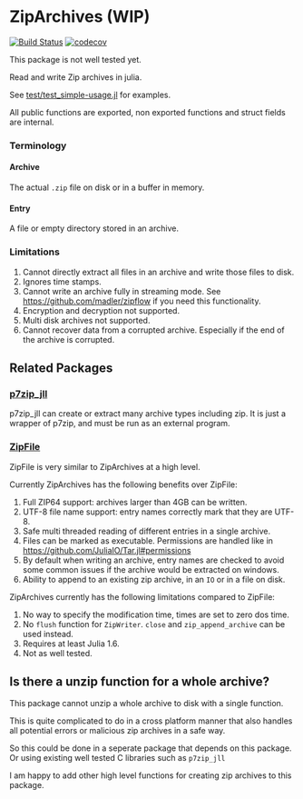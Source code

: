# ZipArchives (WIP)

[![Build Status](https://github.com/medyan-dev/ZipArchives.jl/workflows/CI/badge.svg)](https://github.com/medyan-dev/ZipArchives.jl/actions)
[![codecov](https://codecov.io/gh/medyan-dev/ZipArchives.jl/branch/main/graph/badge.svg?token=K3J0T9BZ42)](https://codecov.io/gh/medyan-dev/ZipArchives.jl)

This package is not well tested yet.

Read and write Zip archives in julia.

See [test/test_simple-usage.jl](test/test_simple-usage.jl) for examples.

All public functions are exported, non exported functions and struct fields are internal.


### Terminology

#### Archive
The actual `.zip` file on disk or in a buffer in memory.

#### Entry
A file or empty directory stored in an archive. 

### Limitations

1. Cannot directly extract all files in an archive and write those files to disk.
1. Ignores time stamps.
1. Cannot write an archive fully in streaming mode. See https://github.com/madler/zipflow if you need this functionality.
1. Encryption and decryption not supported.
1. Multi disk archives not supported.
1. Cannot recover data from a corrupted archive. Especially if the end of the archive is corrupted.

## Related Packages

### [p7zip_jll](https://github.com/JuliaBinaryWrappers/p7zip_jll.jl)

p7zip_jll can create or extract many archive types including zip.
It is just a wrapper of p7zip, and must be run as an external program.

### [ZipFile](https://github.com/fhs/ZipFile.jl)

ZipFile is very similar to ZipArchives at a high level.

Currently ZipArchives has the following benefits over ZipFile:
1. Full ZIP64 support: archives larger than 4GB can be written.
2. UTF-8 file name support: entry names correctly mark that they are UTF-8.
3. Safe multi threaded reading of different entries in a single archive.
4. Files can be marked as executable. Permissions are handled like in https://github.com/JuliaIO/Tar.jl#permissions
5. By default when writing an archive, entry names are checked to avoid some common issues if the archive would be extracted on windows.
6. Ability to append to an existing zip archive, in an `IO` or in a file on disk.

ZipArchives currently has the following limitations compared to ZipFile:
1. No way to specify the modification time, times are set to zero dos time.
2. No `flush` function for `ZipWriter`. `close` and `zip_append_archive` can be used instead.
3. Requires at least Julia 1.6.
4. Not as well tested.




## Is there a unzip function for a whole archive?
This package cannot unzip a whole archive to disk with a single function.

This is quite complicated to do in a cross platform manner that also handles all potential errors or malicious zip archives in a safe way.

So this could be done in a seperate package that depends on this package. Or using existing well tested C libraries such as `p7zip_jll`

I am happy to add other high level functions for creating zip archives to this package. 
